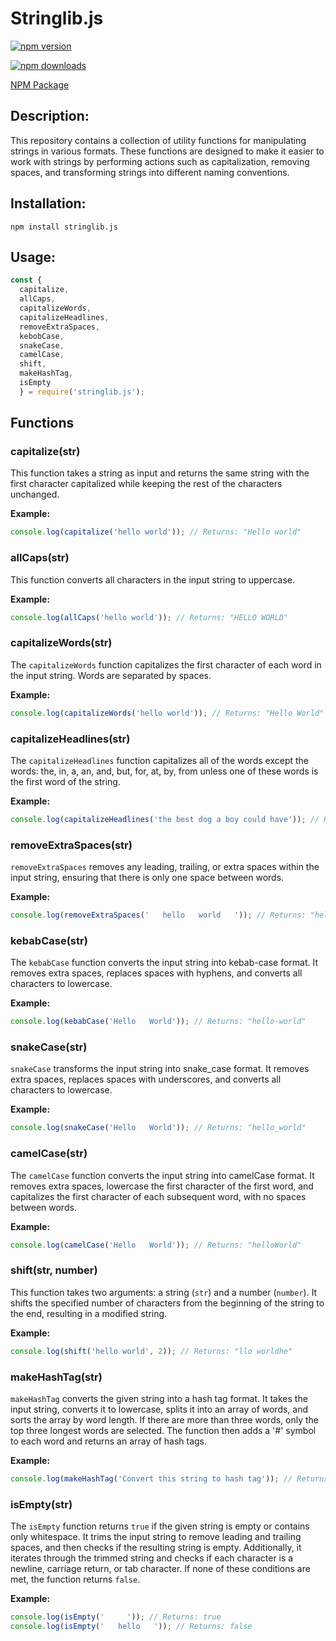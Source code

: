 # Stringlib.js

[![npm version](https://img.shields.io/npm/v/stringlib.js.svg)](https://www.npmjs.com/package/stringlib.js)

[![npm downloads](https://img.shields.io/npm/dt/stringlib.js.svg)](https://www.npmjs.com/package/stringlib.js)

[NPM Package](https://www.npmjs.com/package/stringlib.js)

## Description:

This repository contains a collection of utility functions for manipulating strings in various formats. These functions are designed to make it easier to work with strings by performing actions such as capitalization, removing spaces, and transforming strings into different naming conventions.

## Installation:
```
npm install stringlib.js
```

## Usage:
```javascript
const { 
  capitalize,
  allCaps,
  capitalizeWords,
  capitalizeHeadlines,
  removeExtraSpaces,
  kebobCase,
  snakeCase,
  camelCase,
  shift,
  makeHashTag,
  isEmpty 
  } = require('stringlib.js');
```

## Functions

### capitalize(str)

This function takes a string as input and returns the same string with the first character capitalized while keeping the rest of the characters unchanged.

**Example:**
```javascript
console.log(capitalize('hello world')); // Returns: "Hello world"
```

### allCaps(str)

This function converts all characters in the input string to uppercase.

**Example:**
```javascript
console.log(allCaps('hello world')); // Returns: "HELLO WORLD"
```

### capitalizeWords(str)

The `capitalizeWords` function capitalizes the first character of each word in the input string. Words are separated by spaces.

**Example:**
```javascript
console.log(capitalizeWords('hello world')); // Returns: "Hello World"
```

### capitalizeHeadlines(str)

The `capitalizeHeadlines` function capitalizes all of the words except the words: the, in, a, an, and, but, for, at, by, from unless one of these words is the first word of the string.

**Example:**
```javascript
console.log(capitalizeHeadlines('the best dog a boy could have')); // Returns: "The Best Dog a Boy Could Have"
```

### removeExtraSpaces(str)

`removeExtraSpaces` removes any leading, trailing, or extra spaces within the input string, ensuring that there is only one space between words.

**Example:**
```javascript
console.log(removeExtraSpaces('   hello   world   ')); // Returns: "hello world"
```

### kebabCase(str)

The `kebabCase` function converts the input string into kebab-case format. It removes extra spaces, replaces spaces with hyphens, and converts all characters to lowercase.

**Example:**
```javascript
console.log(kebabCase('Hello   World')); // Returns: "hello-world"
```

### snakeCase(str)

`snakeCase` transforms the input string into snake_case format. It removes extra spaces, replaces spaces with underscores, and converts all characters to lowercase.

**Example:**
```javascript
console.log(snakeCase('Hello   World')); // Returns: "hello_world"
```

### camelCase(str)

The `camelCase` function converts the input string into camelCase format. It removes extra spaces, lowercase the first character of the first word, and capitalizes the first character of each subsequent word, with no spaces between words.

**Example:**
```javascript
console.log(camelCase('Hello   World')); // Returns: "helloWorld"
```

### shift(str, number)

This function takes two arguments: a string (`str`) and a number (`number`). It shifts the specified number of characters from the beginning of the string to the end, resulting in a modified string.

**Example:**
```javascript
console.log(shift('hello world', 2)); // Returns: "llo worldhe"
```

### makeHashTag(str)

`makeHashTag` converts the given string into a hash tag format. It takes the input string, converts it to lowercase, splits it into an array of words, and sorts the array by word length. If there are more than three words, only the top three longest words are selected. The function then adds a '#' symbol to each word and returns an array of hash tags.

**Example:**
```javascript
console.log(makeHashTag('Convert this string to hash tag')); // Returns: [ '#convert', '#string', '#tag' ]
```

### isEmpty(str)

The `isEmpty` function returns `true` if the given string is empty or contains only whitespace. It trims the input string to remove leading and trailing spaces, and then checks if the resulting string is empty. Additionally, it iterates through the trimmed string and checks if each character is a newline, carriage return, or tab character. If none of these conditions are met, the function returns `false`.

**Example:**
```javascript
console.log(isEmpty('     ')); // Returns: true
console.log(isEmpty('   hello   ')); // Returns: false
```
